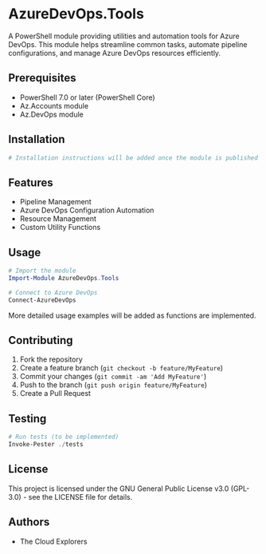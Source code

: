 # AzureDevOps.Tools

A PowerShell module providing utilities and automation tools for Azure DevOps. This module helps streamline common tasks, automate pipeline configurations, and manage Azure DevOps resources efficiently.

## Prerequisites

- PowerShell 7.0 or later (PowerShell Core)
- Az.Accounts module
- Az.DevOps module

## Installation

```powershell
# Installation instructions will be added once the module is published to PowerShell Gallery
```

## Features

- Pipeline Management
- Azure DevOps Configuration Automation
- Resource Management
- Custom Utility Functions

## Usage

```powershell
# Import the module
Import-Module AzureDevOps.Tools

# Connect to Azure DevOps
Connect-AzureDevOps
```

More detailed usage examples will be added as functions are implemented.

## Contributing

1. Fork the repository
2. Create a feature branch (`git checkout -b feature/MyFeature`)
3. Commit your changes (`git commit -am 'Add MyFeature'`)
4. Push to the branch (`git push origin feature/MyFeature`)
5. Create a Pull Request

## Testing

```powershell
# Run tests (to be implemented)
Invoke-Pester ./tests
```

## License

This project is licensed under the GNU General Public License v3.0 (GPL-3.0) - see the LICENSE file for details.

## Authors

- The Cloud Explorers
